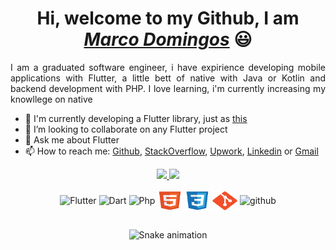 <div>
  <h1 align="center">Hi, welcome to my Github, I am <a href="https://www.linkedin.com/in/marco-domingos-239756171/"><i>Marco Domingos</i></a> 😃️</h1>
  <p align="justify">I am a graduated software engineer, i have expirience developing mobile applications with Flutter, a little bett of native with Java or Kotlin and backend development with  PHP. I love learning, i'm currently increasing my knowllege on native </p>
  <ul dir="auto">
    <li><g-emoji class="g-emoji" alias="telescope" fallback-src="https://github.githubassets.com/images/icons/emoji/unicode/1f52d.png">🔭</g-emoji> I'm currently developing a Flutter library, just as <a href="https://pub.dev/packages/smart_calendar">this</a></li>
    <li><g-emoji class="g-emoji" alias="dancers" fallback-src="https://github.githubassets.com/images/icons/emoji/unicode/1f46f.png">👯</g-emoji> I’m looking to collaborate on any Flutter project</li>
    <li><g-emoji class="g-emoji" alias="speech_balloon" fallback-src="https://github.githubassets.com/images/icons/emoji/unicode/1f4ac.png">💬</g-emoji> Ask me about  Flutter</li>
    <li><g-emoji class="g-emoji" alias="mailbox" fallback-src="https://github.githubassets.com/images/icons/emoji/unicode/1f4eb.png">📫</g-emoji> How to reach me: <a href="https://github.com/Marco4763">Github</a>, <a href="https://stackoverflow.com/users/14421430/edivaldo-marco?tab=profile">StackOverflow</a>, <a href="https://www.upwork.com/freelancers/~01031d0f18f5c0b37b">Upwork</a>, <a href="https://www.linkedin.com/in/marco-domingos-239756171/" rel="nofollow">Linkedin</a> or <a href="mailto:marcoedomingos@gmail.com" rel="nofollow">Gmail</a></li>
</ul>

<div align="center">
  <a href="https://github.com/Marco4763">
    <img height="150em" src="https://github-readme-stats.vercel.app/api?username=Marco4763&count_private=true&include_all_commits=true&show_icons=true&theme=dracula&hide_border=false&show_owner=true"/>
    <img height="150em" src="https://github-readme-stats.vercel.app/api/top-langs/?username=Marco4763&theme=dracula&hide_border=false&&layout=compact"/>
  </a>
</div>

<div align="center" valign="top"><br>
  <img align="center" alt="Flutter" height="30" width="40" src="https://iconape.com/wp-content/files/yb/61798/svg/flutter-logo.svg">
  <img align="center" alt="Dart" height="30" width="40" src="https://iconape.com/wp-content/files/pa/370777/svg/dart-logo-icon-png-svg.png">
  <img align="center" alt="Php" height="30" width="40" src="https://upload.wikimedia.org/wikipedia/commons/thumb/2/27/PHP-logo.svg/2560px-PHP-logo.svg.png">
  <img align="center" alt="HTML" height="30" width="40" src="https://raw.githubusercontent.com/devicons/devicon/master/icons/html5/html5-original.svg">
  <img align="center" alt="CSS" height="30" width="40" src="https://raw.githubusercontent.com/devicons/devicon/master/icons/css3/css3-original.svg">
  <img align="center" alt="git" height="30" width="40" src="https://raw.githubusercontent.com/devicons/devicon/master/icons/git/git-original.svg">
  <img align="center" alt="github" height="35" width="35" src="https://upload.wikimedia.org/wikipedia/commons/9/91/Octicons-mark-github.svg">
<!--   <img align="center" alt="github" height="30" width="40" src="https://raw.githubusercontent.com/devicons/devicon/master/icons/github/github-original.svg"> -->
</div><br>

<div align="center">
  
  ![Snake animation](https://github.com/danielbped/danielbped/blob/output/github-contribution-grid-snake.svg)
  
</div>
